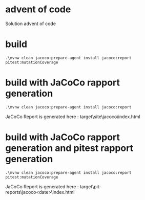 # advent of code
Solution advent of code

# build
```
.\mvnw clean jacoco:prepare-agent install jacoco:report pitest:mutationCoverage
```

# build with JaCoCo rapport generation
```
.\mvnw clean jacoco:prepare-agent install jacoco:report
```
JaCoCo Report is generated here : target\site\jacoco\index.html

# build with JaCoCo rapport generation and pitest rapport generation
```
.\mvnw clean jacoco:prepare-agent install jacoco:report pitest:mutationCoverage
```
JaCoCo Report is generated here : target\pit-reports\jacoco\<date>\index.html

